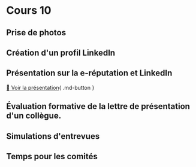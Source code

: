 # Cours 10


## Prise de photos

## Création d'un profil LinkedIn




## Présentation sur la e-réputation et LinkedIn
[📁 Voir la présentation](https://cmontmorency365-my.sharepoint.com/:b:/g/personal/lora_boisvert_cmontmorency_qc_ca/EeS2-7HVvn9BqSLWfVwYppMB3QpEyqy8QjRpO_JziEaVnA?e=Afu0wC){ .md-button }  



## Évaluation formative de la lettre de présentation d'un collègue.

## Simulations d'entrevues

## Temps pour les comités
